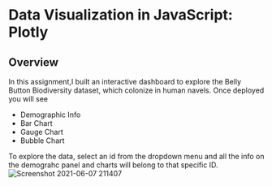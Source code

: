 # Data Visualization in JavaScript: Plotly
## Overview
In this assignment,I built an interactive dashboard to explore the Belly Button Biodiversity dataset, which colonize in human navels.
Once deployed you will see
- Demographic Info
- Bar Chart
- Gauge Chart
- Bubble Chart

To explore the data, select an id from the dropdown menu and all the info on the demograhc panel and charts will belong to that specific ID. 
![Screenshot 2021-06-07 211407](https://user-images.githubusercontent.com/69255270/121121965-6f0cbf80-c7d5-11eb-8295-78a8b865f8a1.jpg)
